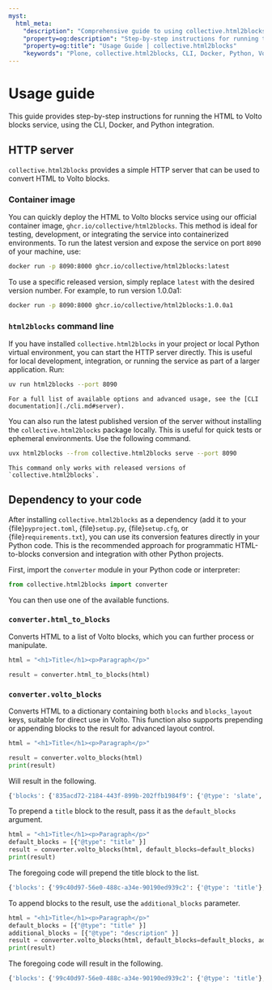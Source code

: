 ```yaml
---
myst:
  html_meta:
    "description": "Comprehensive guide to using collective.html2blocks: run the HTTP server, use the container image, and integrate as a Python dependency."
    "property=og:description": "Step-by-step instructions for running the HTML to Volto blocks service, using the CLI, Docker, and Python integration."
    "property=og:title": "Usage Guide | collective.html2blocks"
    "keywords": "Plone, collective.html2blocks, CLI, Docker, Python, Volto, blocks, converter, API, guide, usage"
---
```


# Usage guide

This guide provides step-by-step instructions for running the HTML to Volto blocks service, using the CLI, Docker, and Python integration.


## HTTP server

`collective.html2blocks` provides a simple HTTP server that can be used to convert HTML to Volto blocks.


### Container image

You can quickly deploy the HTML to Volto blocks service using our official container image, `ghcr.io/collective/html2blocks`. This method is ideal for testing, development, or integrating the service into containerized environments. To run the latest version and expose the service on port `8090` of your machine, use:

```bash
docker run -p 8090:8000 ghcr.io/collective/html2blocks:latest
```

To use a specific released version, simply replace `latest` with the desired version number. For example, to run version 1.0.0a1:

```bash
docker run -p 8090:8000 ghcr.io/collective/html2blocks:1.0.0a1
```


### `html2blocks` command line

If you have installed `collective.html2blocks` in your project or local Python virtual environment, you can start the HTTP server directly. This is useful for local development, integration, or running the service as part of a larger application. Run:

```bash
uv run html2blocks --port 8090
```

```{note}
For a full list of available options and advanced usage, see the [CLI documentation](./cli.md#server).
```


You can also run the latest published version of the server without installing the `collective.html2blocks` package locally. This is useful for quick tests or ephemeral environments.
Use the following command.

```bash
uvx html2blocks --from collective.html2blocks serve --port 8090
```

```{note}
This command only works with released versions of `collective.html2blocks`.
```


## Dependency to your code

After installing `collective.html2blocks` as a dependency (add it to your {file}`pyproject.toml`, {file}`setup.py`, {file}`setup.cfg`, or {file}`requirements.txt`), you can use its conversion features directly in your Python code. This is the recommended approach for programmatic HTML-to-blocks conversion and integration with other Python projects.

First, import the `converter` module in your Python code or interpreter:

```python
from collective.html2blocks import converter
```

You can then use one of the available functions.

### `converter.html_to_blocks`

Converts HTML to a list of Volto blocks, which you can further process or manipulate.

```python
html = "<h1>Title</h1><p>Paragraph</p>"

result = converter.html_to_blocks(html)
```


### `converter.volto_blocks`

Converts HTML to a dictionary containing both `blocks` and `blocks_layout` keys, suitable for direct use in Volto.
This function also supports prepending or appending blocks to the result for advanced layout control.

```python
html = "<h1>Title</h1><p>Paragraph</p>"

result = converter.volto_blocks(html)
print(result)
```

Will result in the following.

```python
{'blocks': {'835acd72-2184-443f-899b-202ffb1984f9': {'@type': 'slate', 'plaintext': 'Title', 'value': [{'type': 'h1', 'children': [{'text': 'Title'}]}]}, 'b91949ab-b85d-4615-9327-3e7a1084fc51': {'@type': 'slate', 'plaintext': 'Paragraph', 'value': [{'type': 'p', 'children': [{'text': 'Paragraph'}]}]}}, 'blocks_layout': {'items': ['835acd72-2184-443f-899b-202ffb1984f9', 'b91949ab-b85d-4615-9327-3e7a1084fc51']}}
```

To prepend a `title` block to the result, pass it as the `default_blocks` argument.

```python
html = "<h1>Title</h1><p>Paragraph</p>"
default_blocks = [{"@type": "title" }]
result = converter.volto_blocks(html, default_blocks=default_blocks)
print(result)
```

The foregoing code will prepend the title block to the list.

```python
{'blocks': {'99c40d97-56e0-488c-a34e-90190ed939c2': {'@type': 'title'}, '835acd72-2184-443f-899b-202ffb1984f9': {'@type': 'slate', 'plaintext': 'Title', 'value': [{'type': 'h1', 'children': [{'text': 'Title'}]}]}, 'b91949ab-b85d-4615-9327-3e7a1084fc51': {'@type': 'slate', 'plaintext': 'Paragraph', 'value': [{'type': 'p', 'children': [{'text': 'Paragraph'}]}]}}, 'blocks_layout': {'items': ['99c40d97-56e0-488c-a34e-90190ed939c2', '835acd72-2184-443f-899b-202ffb1984f9', 'b91949ab-b85d-4615-9327-3e7a1084fc51']}}
```

To append blocks to the result, use the `additional_blocks` parameter.

```python
html = "<h1>Title</h1><p>Paragraph</p>"
default_blocks = [{"@type": "title" }]
additional_blocks = [{"@type": "description" }]
result = converter.volto_blocks(html, default_blocks=default_blocks, additional_blocks)
print(result)
```

The foregoing code will result in the following.

```python
{'blocks': {'99c40d97-56e0-488c-a34e-90190ed939c2': {'@type': 'title'}, '835acd72-2184-443f-899b-202ffb1984f9': {'@type': 'slate', 'plaintext': 'Title', 'value': [{'type': 'h1', 'children': [{'text': 'Title'}]}]}, 'b91949ab-b85d-4615-9327-3e7a1084fc51': {'@type': 'slate', 'plaintext': 'Paragraph', 'value': [{'type': 'p', 'children': [{'text': 'Paragraph'}]}]}, 'd34b4273-d288-46c3-bd19-f3e7caea3c93': {'@type': 'title'}}, 'blocks_layout': {'items': ['99c40d97-56e0-488c-a34e-90190ed939c2', '835acd72-2184-443f-899b-202ffb1984f9', 'b91949ab-b85d-4615-9327-3e7a1084fc51', 'd34b4273-d288-46c3-bd19-f3e7caea3c93']}}
```
